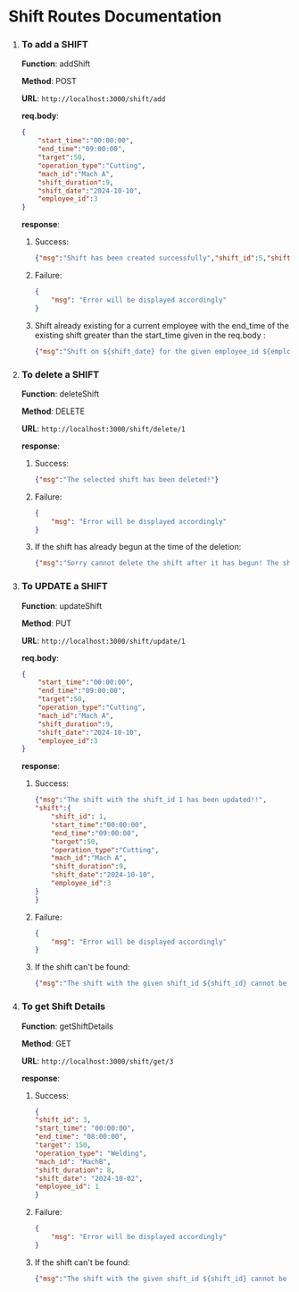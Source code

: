 # Shift Routes Documentation


1. ### To add a SHIFT
    **Function**: addShift  

    **Method**: POST

    **URL**: `http://localhost:3000/shift/add`  

    **req.body**:
    ```json
    {
        "start_time":"00:00:00",
        "end_time":"09:00:00",
        "target":50,
        "operation_type":"Cutting",
        "mach_id":"Mach A",
        "shift_duration":9,
        "shift_date":"2024-10-10",
        "employee_id":3
    }
    ```

    **response**:
    1. Success:
        ```json
        {"msg":"Shift has been created successfully","shift_id":5,"shift_date":"2024-10-10"}
        ```
    2. Failure:
        ```json
        {
            "msg": "Error will be displayed accordingly"
        }
        ```
    3. Shift already existing for a current employee with the end_time of the existing shift greater than the start_time given in the req.body :
        ```json
        {"msg":"Shift on ${shift_date} for the given employee_id ${employee_id} has already been created! The shift_id is ${existing_shift.shift_id}"}

2. ### To delete a SHIFT
    **Function**: deleteShift  

    **Method**: DELETE

    **URL**: `http://localhost:3000/shift/delete/1`  

    **response**:
    1. Success:
        ```json
        {"msg":"The selected shift has been deleted!"}
        ```
    2. Failure:
        ```json
        {
            "msg": "Error will be displayed accordingly"
        }
        ```
    3. If the shift has already begun at the time of the deletion:
        ```json
        {"msg":"Sorry cannot delete the shift after it has begun! The shift_id is ${to_destroy_shift.shift_id}"}

3. ### To UPDATE a SHIFT
    **Function**: updateShift  

    **Method**: PUT

    **URL**: `http://localhost:3000/shift/update/1`  

    **req.body**:
    ```json
    {
        "start_time":"00:00:00",
        "end_time":"09:00:00",
        "target":50,
        "operation_type":"Cutting",
        "mach_id":"Mach A",
        "shift_duration":9,
        "shift_date":"2024-10-10",
        "employee_id":3
    }
    ```

    **response**:
    1. Success:
        ```json
        {"msg":"The shift with the shift_id 1 has been updated!!",
        "shift":{
            "shift_id": 1,
            "start_time":"00:00:00",
            "end_time":"09:00:00",
            "target":50,
            "operation_type":"Cutting",
            "mach_id":"Mach A",
            "shift_duration":9,
            "shift_date":"2024-10-10",
            "employee_id":3
        }
        }
        ```
    2. Failure:
        ```json
        {
            "msg": "Error will be displayed accordingly"
        }
        ```
    3. If the shift can't be found:
        ```json
        {"msg":"The shift with the given shift_id ${shift_id} cannot be found!!"}

4. ### To get Shift Details
    **Function**: getShiftDetails  

    **Method**: GET

    **URL**: `http://localhost:3000/shift/get/3`  


    **response**:
    1. Success:
        ```json
        {
        "shift_id": 3,
        "start_time": "00:00:00",
        "end_time": "08:00:00",
        "target": 150,
        "operation_type": "Welding",
        "mach_id": "MachB",
        "shift_duration": 8,
        "shift_date": "2024-10-02",
        "employee_id": 1
        }
        ```
    2. Failure:
        ```json
        {
            "msg": "Error will be displayed accordingly"
        }
        ```
    3. If the shift can't be found:
        ```json
        {"msg":"The shift with the given shift_id ${shift_id} cannot be found!!"}
